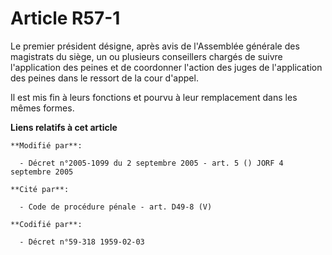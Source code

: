 # Article R57-1

Le premier président désigne, après avis de l'Assemblée générale des magistrats du siège, un ou plusieurs conseillers chargés
de suivre l'application des peines et de coordonner l'action des juges de l'application des peines dans le ressort de la cour
d'appel.

Il est mis fin à leurs fonctions et pourvu à leur remplacement dans les mêmes formes.

**Liens relatifs à cet article**

	**Modifié par**:

	  - Décret n°2005-1099 du 2 septembre 2005 - art. 5 () JORF 4 septembre 2005

	**Cité par**:

	  - Code de procédure pénale - art. D49-8 (V)

	**Codifié par**:

	  - Décret n°59-318 1959-02-03
